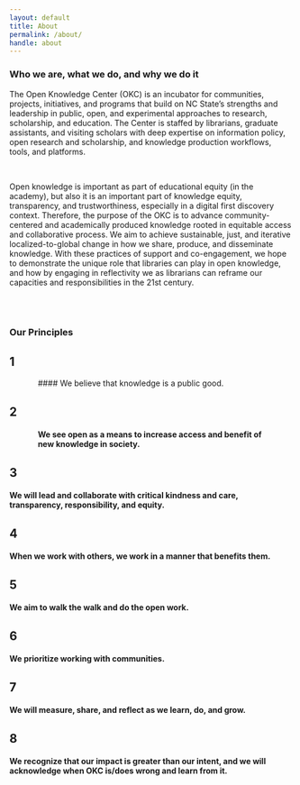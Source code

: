 ```yaml
---
layout: default
title: About
permalink: /about/
handle: about
---
```


<link rel="preconnect" href="https://fonts.googleapis.com">
<link rel="preconnect" href="https://fonts.gstatic.com" crossorigin>
<link href="https://fonts.googleapis.com/css2?family=Bungee+Shade&family=Urbanist:wght@300&display=swap" rel="stylesheet">

<link rel="apple-touch-icon" sizes="180x180" href="/apple-touch-icon.png">
<link rel="icon" type="image/png" sizes="32x32" href="/favicon-32x32.png">
<link rel="icon" type="image/png" sizes="16x16" href="/favicon-16x16.png">
<link rel="manifest" href="/site.webmanifest">

### Who we are, what we do, and why we do it

The Open Knowledge Center (OKC) is an incubator for communities, projects, initiatives, and programs that build on NC State’s strengths and leadership in public, open, and experimental approaches to research, scholarship, and education. The Center is staffed by librarians, graduate assistants, and visiting scholars with deep expertise on information policy, open research and scholarship, and knowledge production workflows, tools, and platforms. 
	
<br>

Open knowledge is important as part of educational equity (in the academy), but also it is an important part of knowledge equity, transparency, and trustworthiness, especially in a digital first discovery context. Therefore, the purpose of the OKC is to advance community-centered and academically produced knowledge rooted in equitable access and collaborative process. We aim to achieve sustainable, just, and iterative localized-to-global change in how we share, produce, and disseminate knowledge. With these practices of support and co-engagement, we hope to demonstrate the unique role that libraries can play in open knowledge, and how by engaging in reflectivity we as librarians can reframe our capacities and responsibilities in the 21st century.

<br>
<br>

### Our Principles

## 1   
<p style="margin-left:10%; margin-right:10%;"> #### We believe that knowledge is a public good.
	
## 2   
#### <p style="margin-left:10%; margin-right:10%;"> We see open as a means to increase access and benefit of new knowledge in society.
	
## 3   
#### We will lead and collaborate with critical kindness and care, transparency, responsibility, and equity.

## 4   
#### When we work with others, we work in a manner that benefits them.
	
## 5   
#### We aim to walk the walk and do the open work.
	
## 6   
#### We prioritize working with communities.
	
## 7   
#### We will measure, share, and reflect as we learn, do, and grow.

## 8   
#### We recognize that our impact is greater than our intent, and we will acknowledge when OKC is/does wrong and learn from it.
	




